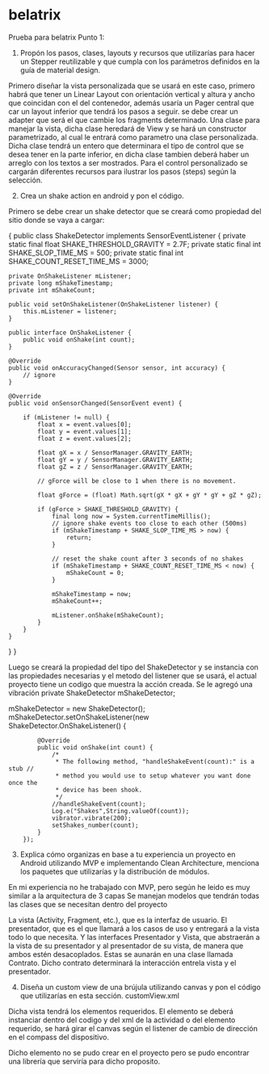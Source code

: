 # belatrix
Prueba para belatrix
Punto 1: 
1. Propón los pasos, clases, layouts y recursos que utilizarías para hacer un Stepper
reutilizable y que cumpla con los parámetros definidos en la guía de material design.

Primero diseñar la vista personalizada que se usará en este caso, primero habrá que tener un Linear Layout con orientación vertical y altura
y ancho que coincidan con el del contenedor, además usaría un Pager central que car un layout inferior que tendrá los pasos a seguir.
se debe crear un adapter que será el que cambie los fragments determinado.
Una clase para manejar la vista, dicha clase heredará de View y se hará un constructor parametrizado, al cual le entrará como parametro
una clase personalizada. Dicha clase tendrá un entero que determinara el tipo de  control que se desea tener en la parte inferior, en dicha
clase tambien deberá haber un arreglo con los textos a ser mostrados.
Para el control personalizado se cargarán diferentes recursos para ilustrar los pasos (steps) según la selección.

2. Crea un shake action en android y pon el código.

Primero se debe crear un shake detector que se creará como propiedad del sitio donde se vaya a cargar:

{
public class ShakeDetector implements SensorEventListener {
    private static final float SHAKE_THRESHOLD_GRAVITY = 2.7F;
    private static final int SHAKE_SLOP_TIME_MS = 500;
    private static final int SHAKE_COUNT_RESET_TIME_MS = 3000;

    private OnShakeListener mListener;
    private long mShakeTimestamp;
    private int mShakeCount;

    public void setOnShakeListener(OnShakeListener listener) {
        this.mListener = listener;
    }

    public interface OnShakeListener {
        public void onShake(int count);
    }

    @Override
    public void onAccuracyChanged(Sensor sensor, int accuracy) {
        // ignore
    }

    @Override
    public void onSensorChanged(SensorEvent event) {

        if (mListener != null) {
            float x = event.values[0];
            float y = event.values[1];
            float z = event.values[2];

            float gX = x / SensorManager.GRAVITY_EARTH;
            float gY = y / SensorManager.GRAVITY_EARTH;
            float gZ = z / SensorManager.GRAVITY_EARTH;

            // gForce will be close to 1 when there is no movement.

            float gForce = (float) Math.sqrt(gX * gX + gY * gY + gZ * gZ);

            if (gForce > SHAKE_THRESHOLD_GRAVITY) {
                final long now = System.currentTimeMillis();
                // ignore shake events too close to each other (500ms)
                if (mShakeTimestamp + SHAKE_SLOP_TIME_MS > now) {
                    return;
                }

                // reset the shake count after 3 seconds of no shakes
                if (mShakeTimestamp + SHAKE_COUNT_RESET_TIME_MS < now) {
                    mShakeCount = 0;
                }

                mShakeTimestamp = now;
                mShakeCount++;

                mListener.onShake(mShakeCount);
            }
        }
    }
}
}

Luego se creará la propiedad del tipo del ShakeDetector y se instancia con las propiedades necesarias y el metodo del listener 
que se usará, el actual proyecto tiene un codigo que muestra la acción creada. Se le agregó una vibración
private ShakeDetector mShakeDetector;

 mShakeDetector = new ShakeDetector();
        mShakeDetector.setOnShakeListener(new ShakeDetector.OnShakeListener() {

            @Override
            public void onShake(int count) {
                /*
                 * The following method, "handleShakeEvent(count):" is a stub //
                 * method you would use to setup whatever you want done once the
                 * device has been shook.
                 */
                //handleShakeEvent(count);
                Log.e("Shakes",String.valueOf(count));
                vibrator.vibrate(200);
                setShakes_number(count);
            }
        });

3. Explica cómo organizas en base a tu experiencia un proyecto en Android utilizando MVP e
implementando Clean Architecture, menciona los paquetes que utilizarías y la distribución de
módulos.

En mi experiencia no he trabajado con MVP, pero según he leido es muy similar a la arquitectura de 3 capas
Se manejan modelos que tendrán todas las clases que se necesitan dentro del proyecto

La vista (Activity, Fragment, etc.), que es la interfaz de usuario.
El presentador, que es el que llamará a los casos de uso y entregará a la vista todo lo que necesita.
Y las interfaces Presentador y Vista, que abstraerán a la vista de su presentador y al presentador de su vista, de manera que ambos estén
desacoplados. Estas se aunarán en una clase llamada Contrato. Dicho contrato determinará la interacción entrela vista y el presentador.

4. Diseña un custom view de una brújula utilizando canvas y pon el código que utilizarías en
esta sección.
customView.xml
 <LinearLayout>
 <ImageView>
 </ImageView>
 </LinearLayout>
 
 Dicha vista tendrá los elementos requeridos.
El elemento se deberá instanciar dentro del codigo y del xml de la actividad o del elemento requerido, se hará girar el canvas según 
el listener de cambio de dirección en el compass del dispositivo.

Dicho elemento no se pudo crear en el proyecto pero se pudo encontrar una librería que serviría para dicho proposito. 
